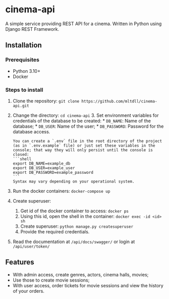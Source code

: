 # cinema-api

A simple service providing REST API for a cinema. Written in Python using
Django REST Framework.

## Installation
### Prerequisites
* Python 3.10+ 
* Docker

### Steps to install
1. Clone the repository: `git clone https://github.com/mltdll/cinema-api.git`
2. Change the directory: `cd cinema-api`
   3. Set environment variables for credentials of the database to be created:
       * `DB_NAME`: Name of the database;
       * `DB_USER`: Name of the user;
       * `DB_PASSWORD`: Password for the database access.

       You can create a `.env` file in the root directory of the project 
       (as in `.env.example` file) or just set these variables in the 
       console; that way they will only persist until the console is closed:
       ```shell
       export DB_NAME=example_db
       export DB_USER=example_user
       export DB_PASSWORD=example_password
       ```
       Syntax may vary depending on your operational system.
4. Run the docker containers: `docker-compose up`
5. Create superuser: 
    1. Get id of the docker container to access: `docker ps`
    2. Using this id, open the shell in the container: `docker exec -id <id> sh`
    3. Create superuser: `python manage.py createsuperuser`
    4. Provide the required credentials.
6. Read the documentation at `/api/docs/swagger/` or login at `/api/user/token/`

## Features
* With admin access, create genres, actors, cinema halls, movies;
* Use those to create movie sessions;
* With user access, order tickets for movie sessions and view the history of your orders.